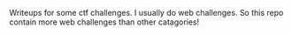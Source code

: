 Writeups for some ctf challenges. I usually do web challenges. So this repo contain more web challenges than other catagories!
